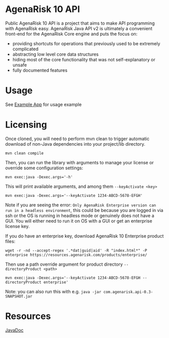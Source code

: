 # AgenaRisk 10 API
Public AgenaRisk 10 API is a project that aims to make API programming with AgenaRisk easy.
AgenaRisk Java API v2 is ultimately a convenient front-end for the AgenaRisk Core engine and puts the focus on:
- providing shortcuts for operations that previously used to be extremely complicated
- abstracting low level core data structures
- hiding most of the core functionality that was not self-explanatory or unsafe
- fully documented features

# Usage
See [Example App](https://github.com/AgenaRisk/api-example-app) for usage example

# Licensing
Once cloned, you will need to perform mvn clean to trigger automatic download of non-Java dependencies into your project/lib directory.
~~~~
mvn clean compile
~~~~

Then, you can run the library with arguments to manage your license or override some configuration settings:
~~~~
mvn exec:java -Dexec.args='-h'
~~~~
This will print available arguments, and among them `--keyActivate <key>`
~~~~
mvn exec:java -Dexec.args='--keyActivate 1234-ABCD-5678-EFGH'
~~~~
Note if you are seeing the error: `Only AgenaRisk Enterprise version can run in a headless environment`, this could be because you are logged in via ssh or the OS is running in headless mode or genuinely does not have a GUI. You will either need to run it on OS with a GUI or get an enterprise license key.

If you do have an enterprise key, download AgenaRisk 10 Enterprise product files:
~~~~
wget -r -nd --accept-regex '.*dat|guid|aid' -R "index.html*" -P enterprise https://resources.agenarisk.com/products/enterprise/
~~~~

Then use a path override argument for product directory `--directoryProduct <path>`

~~~~
mvn exec:java -Dexec.args='--keyActivate 1234-ABCD-5678-EFGH --directoryProduct enterprise'
~~~~

Note: you can also run this with e.g. `java -jar com.agenarisk.api-0.3-SNAPSHOT.jar`

# Resources
[JavaDoc](https://agenarisk.github.io/api/)
